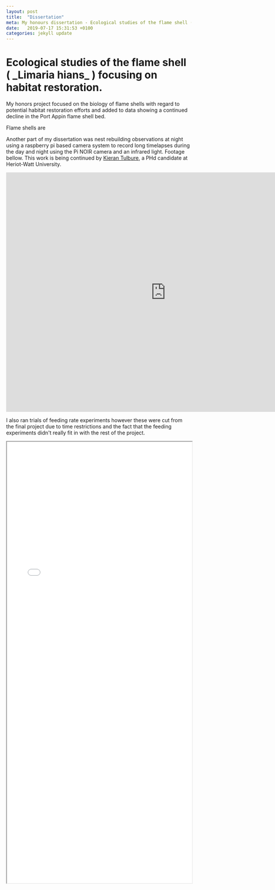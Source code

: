 ```yaml
---
layout: post
title:  "Dissertation"
meta: My honours dissertation - Ecological studies of the flame shell (_Limaria hians_) focusing on habitat restoration.
date:   2019-07-17 15:31:53 +0100
categories: jekyll update
---
```


<h1>Ecological studies of the flame shell ( _Limaria hians_ ) focusing on habitat restoration.</h1>

My honors project focused on the biology of flame shells with regard to potential habitat restoration efforts and added to data showing a continued decline in the Port Appin flame shell bed. 

Flame shells are 

Another part of my dissertation was nest rebuilding observations at night using a raspberry pi based camera system to record long timelapses during the day and night using the Pi NOIR camera and an infrared light. Footage bellow. This work is being continued by [Kieran Tulbure](https://www.hw.ac.uk/schools/energy-geoscience-infrastructure-society/research/iles/tulbure-kieran.htm), a PHd candidate at Heriot-Watt University.

<iframe width="867" height="651" src="https://www.youtube.com/embed/gOKh0IdMGN4" frameborder="0" allow="accelerometer; autoplay; encrypted-media; gyroscope; picture-in-picture" allowfullscreen></iframe>

I also ran trials of feeding rate experiments however these were cut from the final project due to time restrictions and the fact that the feeding experiments didn't really fit in with the rest of the project.

<iframe src="{{site.baseurl}}/documents/R-J Alexander - Ecological studies of the flame shell focusing on habitat restoration - App.pdf#zoom=100&view=FitH" width="100%" height="1200px" style="iframe {display:block;margin:auto;"></iframe>
